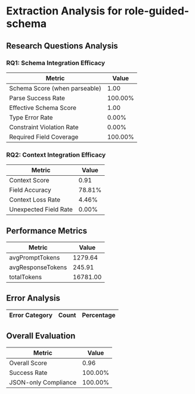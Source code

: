# Extraction Analysis for role-guided-schema

## Research Questions Analysis

### RQ1: Schema Integration Efficacy

| Metric | Value |
|--------|-------|
| Schema Score (when parseable) | 1.00 |
| Parse Success Rate | 100.00% |
| Effective Schema Score | 1.00 |
| Type Error Rate | 0.00% |
| Constraint Violation Rate | 0.00% |
| Required Field Coverage | 100.00% |

### RQ2: Context Integration Efficacy

| Metric | Value |
|--------|-------|
| Context Score | 0.91 |
| Field Accuracy | 78.81% |
| Context Loss Rate | 4.46% |
| Unexpected Field Rate | 0.00% |

## Performance Metrics

| Metric | Value |
|--------|-------|
| avgPromptTokens | 1279.64 |
| avgResponseTokens | 245.91 |
| totalTokens | 16781.00 |

## Error Analysis

| Error Category | Count | Percentage |
|---------------|-------|------------|

## Overall Evaluation

| Metric | Value |
|--------|-------|
| Overall Score | 0.96 |
| Success Rate | 100.00% |
| JSON-only Compliance | 100.00% |
